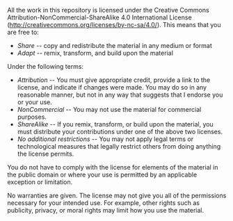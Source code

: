 All the work in this repository is licensed under the Creative Commons Attribution-NonCommercial-ShareAlike 4.0 International License (http://creativecommons.org/licenses/by-nc-sa/4.0/).  This means that you are free to:

* *Share* -- copy and redistribute the material in any medium or format
* *Adapt* -- remix, transform, and build upon the material

Under the following terms:

* *Attribution* -- You must give appropriate credit, provide a link to the license, and indicate if changes were made. You may do so in any reasonable manner, but not in any way that suggests that I endorse you or your use.
* *NonCommercial* -- You may not use the material for commercial purposes.
* *ShareAlike* -- If you remix, transform, or build upon the material, you must distribute your contributions under one of the above two licenses.
* *No additional restrictions* -- You may not apply legal terms or technological measures that legally restrict others from doing anything the license permits.

You do not have to comply with the license for elements of the material in the public domain or where your use is permitted by an applicable exception or limitation.

No warranties are given. The license may not give you all of the permissions necessary for your intended use. For example, other rights such as publicity, privacy, or moral rights may limit how you use the material.
